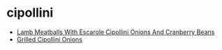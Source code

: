 # cipollini

 * [Lamb Meatballs With Escarole Cipollini Onions And Cranberry Beans](../index/l/lamb-meatballs-with-escarole-cipollini-onions-and-cranberry-beans.json)
 * [Grilled Cipollini Onions](../index/g/grilled-cipollini-onions.json)
